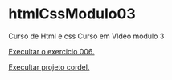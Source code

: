 # htmlCssModulo03
Curso de Html e css Curso em VIdeo modulo 3

<a href= "https://dirlei12.github.io/htmlCssModulo03/Exercicios/ex22/fundo006.html" target="_blank"> Execultar o exercicio 006.</a>

<a href="https://dirlei12.github.io/htmlCssModulo03/tree/main/Desafios/projetoCordel" target="_blank" >Execultar projeto cordel.</a>
